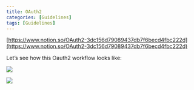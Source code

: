 ```yaml
---
title: OAuth2
categories: [Guidelines]
tags: [Guidelines]
---
```


[https://www.notion.so/OAuth2-3dc156d79089437db7f6becd4fbc222d](https://www.notion.so/OAuth2-3dc156d79089437db7f6becd4fbc222d)


Let’s see how this Oauth2 workflow looks like:


![](https://prod-files-secure.s3.us-west-2.amazonaws.com/9960fb2a-b75e-4bea-a8f9-b00925db1215/3bce41e0-99e8-4ebd-9701-e2bc9cbb79a2/Untitled.png?X-Amz-Algorithm=AWS4-HMAC-SHA256&X-Amz-Content-Sha256=UNSIGNED-PAYLOAD&X-Amz-Credential=ASIAZI2LB4664SCQ4LVM%2F20250208%2Fus-west-2%2Fs3%2Faws4_request&X-Amz-Date=20250208T201917Z&X-Amz-Expires=3600&X-Amz-Security-Token=IQoJb3JpZ2luX2VjEHwaCXVzLXdlc3QtMiJHMEUCIQCRp1H8bl0dHZQnD2x%2FTFu9YGB5f%2FWELmKOqCOQp7BE2AIgQ9QyRGL42Cd1hB83CVUCVTT2uv2JXKiwpCcMSW4oo8gqiAQIlf%2F%2F%2F%2F%2F%2F%2F%2F%2F%2FARAAGgw2Mzc0MjMxODM4MDUiDCGK8AgyljN%2FPwXfaircA6rYNPNuoFFb0TC0LnJ%2BWZpVjgB1DEx9mh3u2MCSc17ZYxEdFdMJp%2BHd0wbrGbnVIwAicIuvy75uNM80AaCOhSAMlqxmWuTDlA9oQq4CjeC%2BMtax1diXsklZ%2FAv5m6fR9hdadjPRVUfI7mSQAu9NYSLDrsyixK4ISW88jZafhPW4vTf%2B0D072DwBhePGO5ZDl6O5bDYJTplTzLiTS%2FoVCG8t7FuU28V%2B14cIGwTuv2lQHzWi0LDJkvSmlNiB5YqiyZowW5Zyz1goJPrYG0gVIQo2jbr%2FER4QfaXIV3mgLhkQhTN3rtpzcZjMIdG7kQza2OSXm8O5OdplZUMHLT7sLE3JlsoDW%2BKK6p2tCUVAe7iah2lYK85RRCBktC0OLU3ebAAItAHRbyg09eGOz%2BMapcNvZqn%2F1zfebRue%2FPaCTRS55InLWOr5EBcuqXuqX3YHv%2BfQmeXoKvNgHvYu0RsDWQvuM9AwNYouPmJvo5Sa0uEXDWPyDyu%2FyJKAGsRh8hi0yS31bh5TwpVITBQxuzQZjulvagsImVf8oBGK%2FIut06lrEHQhs32537ojdaaYBt49S5v2DsNibrou%2FzfXYhj%2F0OwyyDFTnxWOW7YgTRW7%2Fu7bJnDeTokrRtVGQqSdMPHgnr0GOqUBlM5JNwXPntZso0yfomvL4r19dt8LdZbbK3bzxAKZ6lfzcrTlPU5YuukqSnT2rr4UaJ%2Bldj2Byhicto0zK34EVnw1Is8t4eGgtMZucEpxGKH7v7CCGLhFx2CZbRtoX%2Fc5Qv4iztjuCcF4IBnG292rFf1HcHtdVeTT%2FO8290xoXMIohvqJgL%2FR9Pkmr9%2FGh2LmTr5sC7uzWFfGhk1E%2BpwZ9rrvJrzM&X-Amz-Signature=e098d8418609d7aedab4970a8611a15b0cfad23d383431dd2c066753f03ed265&X-Amz-SignedHeaders=host&x-id=GetObject)


![](https://prod-files-secure.s3.us-west-2.amazonaws.com/9960fb2a-b75e-4bea-a8f9-b00925db1215/27d32b66-de43-41de-80f7-7edb81d1190f/Untitled.png?X-Amz-Algorithm=AWS4-HMAC-SHA256&X-Amz-Content-Sha256=UNSIGNED-PAYLOAD&X-Amz-Credential=ASIAZI2LB4664SCQ4LVM%2F20250208%2Fus-west-2%2Fs3%2Faws4_request&X-Amz-Date=20250208T201917Z&X-Amz-Expires=3600&X-Amz-Security-Token=IQoJb3JpZ2luX2VjEHwaCXVzLXdlc3QtMiJHMEUCIQCRp1H8bl0dHZQnD2x%2FTFu9YGB5f%2FWELmKOqCOQp7BE2AIgQ9QyRGL42Cd1hB83CVUCVTT2uv2JXKiwpCcMSW4oo8gqiAQIlf%2F%2F%2F%2F%2F%2F%2F%2F%2F%2FARAAGgw2Mzc0MjMxODM4MDUiDCGK8AgyljN%2FPwXfaircA6rYNPNuoFFb0TC0LnJ%2BWZpVjgB1DEx9mh3u2MCSc17ZYxEdFdMJp%2BHd0wbrGbnVIwAicIuvy75uNM80AaCOhSAMlqxmWuTDlA9oQq4CjeC%2BMtax1diXsklZ%2FAv5m6fR9hdadjPRVUfI7mSQAu9NYSLDrsyixK4ISW88jZafhPW4vTf%2B0D072DwBhePGO5ZDl6O5bDYJTplTzLiTS%2FoVCG8t7FuU28V%2B14cIGwTuv2lQHzWi0LDJkvSmlNiB5YqiyZowW5Zyz1goJPrYG0gVIQo2jbr%2FER4QfaXIV3mgLhkQhTN3rtpzcZjMIdG7kQza2OSXm8O5OdplZUMHLT7sLE3JlsoDW%2BKK6p2tCUVAe7iah2lYK85RRCBktC0OLU3ebAAItAHRbyg09eGOz%2BMapcNvZqn%2F1zfebRue%2FPaCTRS55InLWOr5EBcuqXuqX3YHv%2BfQmeXoKvNgHvYu0RsDWQvuM9AwNYouPmJvo5Sa0uEXDWPyDyu%2FyJKAGsRh8hi0yS31bh5TwpVITBQxuzQZjulvagsImVf8oBGK%2FIut06lrEHQhs32537ojdaaYBt49S5v2DsNibrou%2FzfXYhj%2F0OwyyDFTnxWOW7YgTRW7%2Fu7bJnDeTokrRtVGQqSdMPHgnr0GOqUBlM5JNwXPntZso0yfomvL4r19dt8LdZbbK3bzxAKZ6lfzcrTlPU5YuukqSnT2rr4UaJ%2Bldj2Byhicto0zK34EVnw1Is8t4eGgtMZucEpxGKH7v7CCGLhFx2CZbRtoX%2Fc5Qv4iztjuCcF4IBnG292rFf1HcHtdVeTT%2FO8290xoXMIohvqJgL%2FR9Pkmr9%2FGh2LmTr5sC7uzWFfGhk1E%2BpwZ9rrvJrzM&X-Amz-Signature=42d34221cc4a2435f9a72de19c987e1bf89bdd3ca8aab40de3dcdb70bccc7419&X-Amz-SignedHeaders=host&x-id=GetObject)


